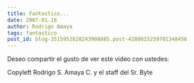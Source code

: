 ```yaml
---
title: Fantastico...
date: 2007-01-16
author: Rodrigo Amaya
tags: fantastico
post_id: blog-3515952828243908885.post-4280015259701348456
---
```


Deseo compartir el gusto de ver este video con ustedes:

Copyleft Rodrigo S. Amaya C. y el staff del Sr.
      Byte